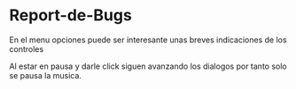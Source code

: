 # Report-de-Bugs

En el menu opciones puede ser interesante unas breves indicaciones de los controles

Al estar en pausa y darle click siguen avanzando los dialogos por tanto solo se pausa la musica.
